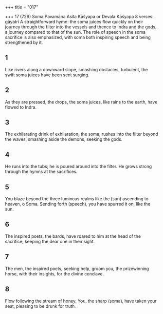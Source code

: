 +++
title = "017"

+++
17 (729) Soma Pavamāna
Asita Kāśyapa or Devala Kāśyapa
8 verses: gāyatrī
A straightforward hymn: the soma juices flow quickly on their journey through the  filter into the vessels and thence to Indra and the gods, a journey compared to that  of the sun. The role of speech in the soma sacrifice is also emphasized, with soma  both inspiring speech and being strengthened by it.
## 1
Like rivers along a downward slope, smashing obstacles, turbulent, the swift soma juices have been sent surging.
## 2
As they are pressed, the drops, the soma juices, like rains to the earth, have flowed to Indra.

## 3
The exhilarating drink of exhilaration, the soma, rushes into the filter  beyond the waves,
smashing aside the demons, seeking the gods.
## 4
He runs into the tubs; he is poured around into the filter.
He grows strong through the hymns at the sacrifices.
## 5
You blaze beyond the three luminous realms like the (sun) ascending to  heaven, o Soma.
Sending forth (speech), you have spurred it on, like the sun.
## 6
The inspired poets, the bards, have roared to him at the head of the  sacrifice,
keeping the dear one in their sight.
## 7
The men, the inspired poets, seeking help, groom you, the prizewinning  horse,
with their insights, for the divine conclave.
## 8
Flow following the stream of honey. You, the sharp (soma), have taken  your seat,
pleasing to be drunk for truth.